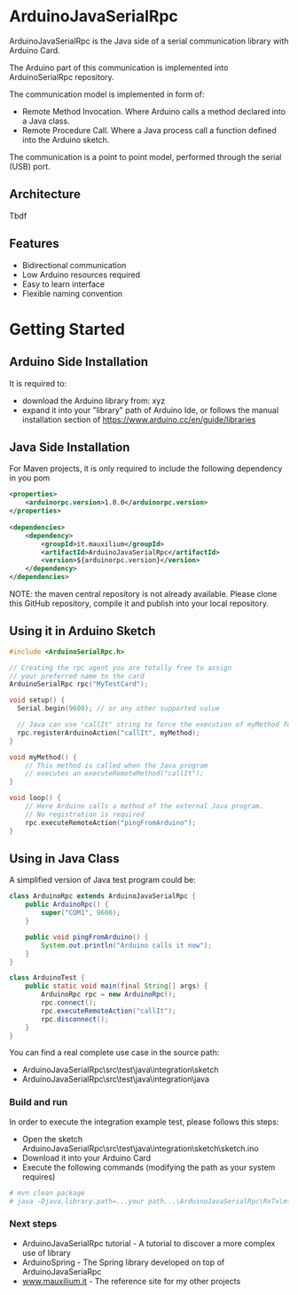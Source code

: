 # ArduinoJavaSerialRpc

ArduinoJavaSerialRpc is the Java side of a serial communication library with Arduino Card.

The Arduino part of this communication is implemented into ArduinoSerialRpc repository.

The communication model is implemented in form of:
* Remote Method Invocation. Where Arduino calls a method declared into a Java class.
* Remote Procedure Call. Where a Java process call a function defined into the Arduino sketch.

The communication is a point to point model, performed through the serial (USB) port.
 
## Architecture

Tbdf

## Features

* Bidirectional communication
* Low Arduino resources required
* Easy to learn interface
* Flexible naming convention

# Getting Started

## Arduino Side Installation
It is required to:
 * download the Arduino library from: xyz
 * expand it into your "library" path of Arduino Ide,
  or follows the manual installation section of https://www.arduino.cc/en/guide/libraries
  
## Java Side Installation
For Maven projects, it is only required to include the following dependency in you pom
```xml
<properties>
    <arduinorpc.version>1.0.0</arduinorpc.version>
</properties>
    
<dependencies>
    <dependency>
        <groupId>it.mauxilium</groupId>
        <artifactId>ArduinoJavaSerialRpc</artifactId>
        <version>${arduinorpc.version}</version>
    </dependency>
</dependencies>
```
NOTE: the maven central repository is not already available. Please clone this GitHub repository, compile it and publish into your local repository.

## Using it in Arduino Sketch
```c++
#include <ArduinoSerialRpc.h>

// Creating the rpc agent you are totally free to assign
// your preferred name to the card
ArduinoSerialRpc rpc("MyTestCard");

void setup() {
  Serial.begin(9600); // or any other supported value

  // Java can use "callIt" string to force the execution of myMethod function
  rpc.registerArduinoAction("callIt", myMethod);
}

void myMethod() {
    // This method is called when the Java program
    // executes an executeRemoteMethod("callIt"); 
}

void loop() {
    // Here Arduino calls a method of the external Java program.
    // No registration is required
    rpc.executeRemoteAction("pingFromArduino");
}
```

## Using in Java Class
A simplified version of Java test program could be:
```java
class ArduinoRpc extends ArduinoJavaSerialRpc {
    public ArduinoRpc() {
        super("COM1", 9600);
    }

    public void pingFromArduino() {
        System.out.println("Arduino calls it now");
    }
}

class ArduinoTest {
    public static void main(final String[] args) {
        ArduinoRpc rpc = new ArduinoRpc();
        rpc.connect();
        rpc.executeRemoteAction("callIt");
        rpc.disconnect();
    }
} 
```
You can find a real complete use case in the source path:
* ArduinoJavaSerialRpc\src\test\java\integration\sketch
* ArduinoJavaSerialRpc\src\test\java\integration\java

### Build and run 
In order to execute the integration example test, please follows this steps:
* Open the sketch ArduinoJavaSerialRpc\src\test\java\integration\sketch\sketch.ino
* Download it into your Arduino Card
* Execute the following commands (modifying the path as your system requires)
```bash
# mvn clean package
# java -Djava.library.path=...your path...\ArduinoJavaSerialRpc\RxTx\mfz-rxtx-2.2-20081207-win-x64 integrationTest.jar
```

### Next steps
* ArduinoJavaSerialRpc tutorial - A tutorial to discover a more complex use of library
* ArduinoSpring - The Spring library developed on top of ArduinoJavaSeriaRpc
* www.mauxilium.it - The reference site for my other projects
